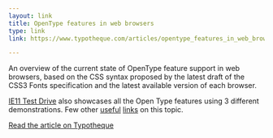 ```yaml
---
layout: link
title: OpenType features in web browsers
type: link
link: https://www.typotheque.com/articles/opentype_features_in_web_browsers

---
```


An overview of the current state of OpenType feature support in web browsers, based on the CSS syntax proposed by the latest draft of the CSS3 Fonts specification and the latest available version of each browser.

[IE11 Test Drive](http://ie.microsoft.com/testdrive/Graphics/opentype/) also showcases all the Open Type features using 3 different demonstrations. Few other [useful](http://typequest.org/) [links](http://clagnut.com/sandbox/css3/) on this topic.

[Read the article on Typotheque](https://www.typotheque.com/articles/opentype_features_in_web_browsers)
